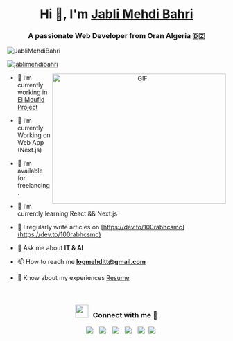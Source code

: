 <h1 align="center">Hi 👋, I'm <a href="https://jablimehdibahri.github.io/" target="blank">
Jabli Mehdi Bahri</a></h1>
<h3 align="center">A passionate Web Developer from Oran Algeria &#127465;&#127487</h3>

<p align="left"> <img src="https://komarev.com/ghpvc/?username=fenneccyber&label=Profile%20views&color=0e75b6&style=flat" alt="JabliMehdiBahri" /> </p>

<p align="left"> <a href="https://twitter.com/jablimehdibahri" target="blank"><img src="https://pbs.twimg.com/profile_images/1816286135338840064/vyj2QgFu_400x400.jpg" alt="jablimehdibahri" /></a> </p>

<a target="_blank" align="center">
  <img align="right" top="500" height="300" width="400" alt="GIF" src="https://media.giphy.com/media/SWoSkN6DxTszqIKEqv/giphy.gif">
</a>

- 🔭 I’m currently working in <a href="ElMoufid.vercel.app" target="blank">El Moufid Project</a>

- 🌱 I’m currently Working on Web App (Next.js)

- 🤝 I’m available for freelancing.

- 🌱 I’m currently learning React && Next.js

- 📝 I regularly write articles on [https://dev.to/100rabhcsmc](https://dev.to/100rabhcsmc)

- 💬 Ask me about **IT & AI**

- 📫 How to reach me **logmehditt@gmail.com**

- 📄 Know about my experiences <a href="" target="blank">Resume</a>
<br/>
<h3 align="center" > <img src="https://media.giphy.com/media/iY8CRBdQXODJSCERIr/giphy.gif" width="30" height="30" style="margin-right: 10px;">Connect with me 🤝 </h3>

<p align="center">

 <div align="center"  class="icons-social" style="margin-left: 10px;">
        <a style="margin-left: 10px;"  target="_blank" href="https://www.linkedin.com/in/jablimehdibahri/">
			<img src="https://img.icons8.com/doodle/40/000000/linkedin--v2.png"></a>
        <a style="margin-left: 10px;" target="_blank" href="https://github.com/fenneccyber">
		<img src="https://img.icons8.com/doodle/40/000000/github--v1.png"></a>
        <a style="margin-left: 10px;" target="_blank" href="https://instagram.com/jablimehdibahri">
			<img src="https://img.icons8.com/doodle/40/000000/instagram-new--v2.png"></a>
		<a style="margin-left: 10px;" target="_blank" href="https://twitter.com/jablimehdibahri">
			<img src="https://img.icons8.com/doodle/1x/twitter-squared--v2.png" ></a>
		<a style="margin-left: 10px;" target="_blank" href="https://www.youtube.com/@fenneccyber">
				<img src="https://img.icons8.com/doodle/1x/youtube--v2.png" ></a>
		<a style="margin-left: 5px;" target="_blank" href="linktr.ee/fenneccyber">
					<img src="https://img.icons8.com/plasticine/0.5x/resume.png" ></a>
      </div>

</p>
